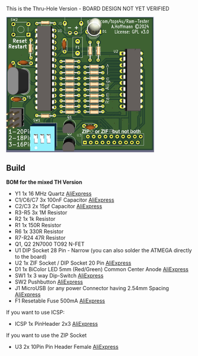 This is the Thru-Hole Version - BOARD DESIGN NOT YET VERIFIED 

<img src="https://raw.githubusercontent.com/tops4u/Ram-Tester/refs/heads/main/Schematic/TH/TH_PCB_Render.jpg" width="400px" align="center"/>

## Build

**BOM for the mixed TH Version**
- Y1 1x 16 MHz Quartz [AliExpress](https://aliexpress.com/item/1005006119798769.html)
- C1/C6/C7 3x 100nF Capacitor [AliExpress](https://aliexpress.com/item/32973259342.html)
- C2/C3 2x 15pf Capacitor [AliExpress](https://aliexpress.com/item/32973259342.html)
- R3-R5 3x 1M Resistor 
- R2 1x 1k Resistor
- R1 1x 150R Resistor
- R6 1x 330R Resistor
- R7-R24 47R Resistor
- Q1, Q2 2N7000 TO92 N-FET
- U1 DIP Socket 28 Pin - Narrow (you can also solder the ATMEGA directly to the board)
- U2 1x ZIF Socket / DIP Socket 20 Pin [AliExpress](https://aliexpress.com/item/1005007205054381.html)
- D1 1x BiColor LED 5mm (Red/Green) Common Center Anode [AliExpress](https://aliexpress.com/item/1005002513493094.html)
- SW1 1x 3 way Dip-Switch [AliExpress](https://aliexpress.com/item/4001205849246.html)
- SW2 Pushbutton [AliExpress](https://aliexpress.com/item/32912263133.html)
- J1 MicroUSB (or any power Connector having 2.54mm Spacing [AliExpress](https://aliexpress.com/item/1005001515820458.html)
- F1 Resetable Fuse 500mA [AliExpress](https://aliexpress.com/item/1005001476833827.html)
  
If you want to use ICSP:
- ICSP 1x PinHeader 2x3 [AliExpress](https://aliexpress.com/item/4000303366348.html)
  
If you want to use the ZIP Socket
- U3 2x 10Pin Pin Header Female [AliExpress](https://aliexpress.com/item/32717301965.html)
